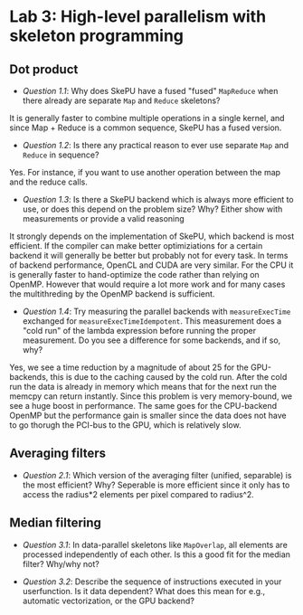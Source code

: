 # Lab 3: High-level parallelism with skeleton programming

## Dot product

* _Question 1.1_: Why does SkePU have a fused "fused" ``MapReduce`` when there already are separate ``Map`` and ``Reduce`` skeletons?

It is generally faster to combine multiple operations in a single kernel, and since Map + Reduce is a common sequence, SkePU has a fused version.

* _Question 1.2_: Is there any practical reason to ever use separate ``Map`` and ``Reduce`` in sequence?

Yes. For instance, if you want to use another operation between the map and the reduce calls.

* _Question 1.3_: Is there a SkePU backend which is always more efficient to use, or does this depend on the problem size? Why? Either show with measurements or provide a valid reasoning

It strongly depends on the implementation of SkePU, which backend is most efficient. If the compiler can make better optimiziations for a certain backend it will generally be better but probably not for every task. In terms of backend performance, OpenCL and CUDA are very similar. For the CPU it is generally faster to hand-optimize the code rather than relying on OpenMP. However that would require a lot more work and for many cases the multithreding by the OpenMP backend is sufficient.

* _Question 1.4_: Try measuring the parallel backends with ``measureExecTime`` exchanged for ``measureExecTimeIdempotent``. This measurement does a "cold run" of the lambda expression before running the proper measurement. Do you see a difference for some backends, and if so, why?

Yes, we see a time reduction by a magnitude of about 25 for the GPU-backends, this is due to the caching caused by the cold run. After the cold run the data is already in memory which means that for the next run the memcpy can return instantly. Since this problem is very memory-bound, we see a huge boost in performance. The same goes for the CPU-backend OpenMP but the performance gain is smaller since the data does not have to go thorugh the PCI-bus to the GPU, which is relatively slow.

## Averaging filters

* _Question 2.1_: Which version of the averaging filter (unified, separable) is the most efficient? Why?
Seperable is more efficient since it only has to access the radius*2 elements per pixel compared to radius^2.

## Median filtering

* _Question 3.1_: In data-parallel skeletons like ``MapOverlap``, all elements are processed independently of each other. Is this a good fit for the median filter? Why/why not?


* _Question 3.2_:  Describe the sequence of instructions executed in your userfunction. Is it data dependent? What does this mean for e.g., automatic
vectorization, or the GPU backend?
